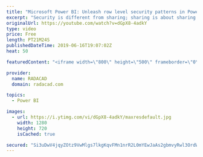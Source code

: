 ```yaml
---
title: "Microsoft Power BI: Unleash row level security patterns in Power BI - THR3015"
excerpt: "Security is different from sharing; sharing is about sharing the entire content with others—security is about authorizing different views of the content to others. In this session we go through many different Row Level Security patterns; Static Row Level Security, Dynamic Row Level Security, and many"
originalUrl: https://youtube.com/watch?v=dGpX8-4adkY
type: video
price: Free
length: PT21M24S
publishedDateTime: 2019-06-16T19:07:02Z
heat: 50

featuredContent: "<iframe width=\"800\" height=\"500\" frameborder=\"0\" src=\"https://www.youtube.com/embed/dGpX8-4adkY\" allow=\"accelerometer; autoplay; encrypted-media; gyroscope; picture-in-picture\" allowfullscreen></iframe>"

provider:
  name: RADACAD
  domain: radacad.com

topics:
  - Power BI

images:
  - url: https://i.ytimg.com/vi/dGpX8-4adkY/maxresdefault.jpg
    width: 1280
    height: 720
    isCached: true

secured: "Si3uDwV4jqyZOtz9VwMlgs7lkgKqvFMn1nrR2L0mYEwJaAs2gbmvyRwl3OrdWWrAnDga2XgsOZ2vxIoyyUorfi55qL++vANv7xagEaxhATntLH/KOSqpwkwT+XfyNSaeUt7dRotTI/H7QAAGLDA5aEq1cKgeEgcL1RT089aLRPftfy1jb+tXflua+9UQQfdUyX8WZ+xMhDMv0UWBZmsc59hloosUa7DA4OQEXtJeOO1BtmoHHM5Noqirga5ouFpx7M2ugmhy95tq9Q8INrCubaGf4w+AKawhlYiTF8VVc6K0VZ+SDufgejpSRv4MSvN1BC2rUye9IKlJSUxVD5hawwPGXMbzH7Ly3N1RrkdTyD/iCFvQ4PJCjC/fhImx/Pd84BCNfOwimC/pFvAw+9grGmlzOARmT7/SixYYyL0aCfA=;NWfPGuV+z8NXXKwp+2NBDQ=="
---
```


